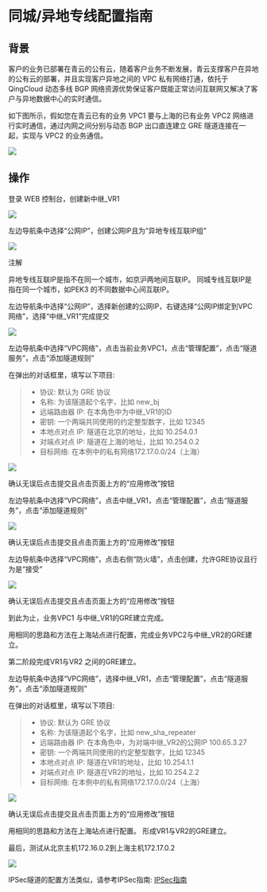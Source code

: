 ---
---

# 同城/异地专线配置指南

## 背景

客户的业务已部署在青云的公有云，随着客户业务不断发展，青云支撑客户在异地的公有云的部署，并且实现客户异地之间的 VPC 私有网络打通，依托于 QingCloud 动态多线 BGP 网络资源优势保证客户既能正常访问互联网又解决了客户与异地数据中心的实时通信。

如下图所示，假如您在青云已有的业务 VPC1 要与上海的已有业务 VPC2 网络进行实时通信，通过内网之间分别与动态 BGP 出口直连建立 GRE 隧道连接在一起，实现与 VPC2 的业务通信。

![](_images/VPC_topology.png)

## 操作

登录 WEB 控制台，创建新中继_VR1

![](_images/VPC_1.png)

左边导航条中选择“公网IP”，创建公网IP且为“异地专线互联IP组”

![](_images/VPC_2.png)

注解

异地专线互联IP是指不在同一个城市，如京沪两地间互联IP。 同城专线互联IP是指在同一个城市，如PEK3 的不同数据中心间互联IP。

左边导航条中选择“公网IP”，选择新创建的公网IP，右键选择“公网IP绑定到VPC网络”，选择“中继_VR1”完成提交

![](_images/VPC_3.png)

左边导航条中选择“VPC网络”，点击当前业务VPC1，点击“管理配置”，点击“隧道服务”，点击“添加隧道规则”

在弹出的对话框里，填写以下项目:

> 
> 
> *   协议: 默认为 GRE 协议
> *   名称: 为该隧道起个名字，比如 new_bj
> *   远端路由器 IP: 在本角色中为中继_VR1的ID
> *   密钥: 一个两端共同使用的约定整型数字，比如 12345
> *   本地点对点 IP: 隧道在北京的地址，比如 10.254.0.1
> *   对端点对点 IP: 隧道在上海的地址，比如 10.254.0.2
> *   目标网络: 在本例中的私有网络172.17.0.0/24（上海）
> 
> 

![](_images/VPC_4.png)

确认无误后点击提交且点击页面上方的“应用修改”按钮

左边导航条中选择“VPC网络”，点击中继_VR1，点击“管理配置”，点击“隧道服务”，点击“添加隧道规则”

![](_images/VPC_5.png)

确认无误后点击提交且点击页面上方的“应用修改”按钮

左边导航条中选择“VPC网络”，点击右侧“防火墙”，点击创建，允许GRE协议且行为是“接受”

![](_images/VPC_6.png)

确认无误后点击提交且点击页面上方的“应用修改”按钮

到此为止，业务VPC1 与中继_VR1的GRE建立完成。

用相同的思路和方法在上海站点进行配置，完成业务VPC2与中继_VR2的GRE建立。

第二阶段完成VR1与VR2 之间的GRE建立。

左边导航条中选择“VPC网络”，选择中继_VR1，点击“管理配置”，点击“隧道服务”，点击“添加隧道规则”

在弹出的对话框里，填写以下项目:

> 
> 
> *   协议: 默认为 GRE 协议
> *   名称: 为该隧道起个名字，比如 new_sha_repeater
> *   远端路由器 IP: 在本角色中，为对端中继_VR2的公网IP 100.65.3.27
> *   密钥: 一个两端共同使用的约定整型数字，比如 12345
> *   本地点对点 IP: 隧道在VR1的地址，比如 10.254.1.1
> *   对端点对点 IP: 隧道在VR2的地址，比如 10.254.2.2
> *   目标网络: 在本例中的私有网络172.17.0.0/24（上海）
> 
> 

![](_images/VPC_7.png)

确认无误后点击提交且点击页面上方的“应用修改”按钮

用相同的思路和方法在上海站点进行配置。 形成VR1与VR2的GRE建立。

最后，测试从北京主机172.16.0.2到上海主机172.17.0.2

![](_images/VPC_8.png)

IPSec隧道的配置方法类似，请参考IPSec指南: [IPSec指南](ipsec.html#guide-ipsec)
